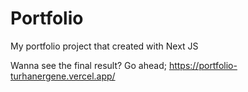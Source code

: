 # Portfolio
My portfolio project that created with Next JS

Wanna see the final result? Go ahead;
https://portfolio-turhanergene.vercel.app/ 
